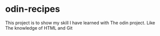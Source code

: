 # odin-recipes
This project is to show my skill I have learned with The odin project. Like The knowledge of HTML and Git